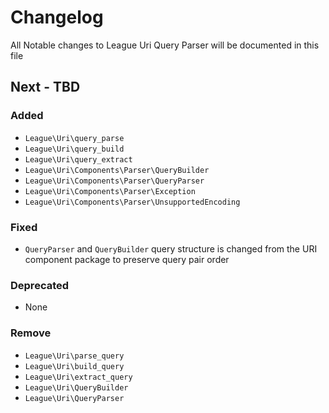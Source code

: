 # Changelog

All Notable changes to League Uri Query Parser will be documented in this file

## Next - TBD

### Added

- `League\Uri\query_parse`
- `League\Uri\query_build`
- `League\Uri\query_extract`
- `League\Uri\Components\Parser\QueryBuilder`
- `League\Uri\Components\Parser\QueryParser`
- `League\Uri\Components\Parser\Exception`
- `League\Uri\Components\Parser\UnsupportedEncoding`

### Fixed

- `QueryParser` and `QueryBuilder` query structure is changed from the URI component package to preserve query pair order

### Deprecated

- None

### Remove

- `League\Uri\parse_query`
- `League\Uri\build_query`
- `League\Uri\extract_query`
- `League\Uri\QueryBuilder`
- `League\Uri\QueryParser`
